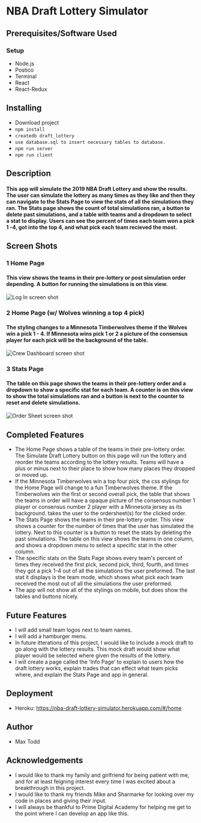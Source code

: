 # NBA Draft Lottery Simulator

## Prerequisites/Software Used

### Setup

- Node.js
- Postico
- Terminal
- React
- React-Redux


## Installing

- Download project
- `npm install`
- `createdb draft_lottery`
- `use database.sql to insert necessary tables to database.`
- `npm run server`
- `npm run client`

## Description
#### This app will simulate the 2019 NBA Draft Lottery and show the results. The user can simulate the lottery as many times as they like and then they can navigate to the Stats Page to view the stats of all the simulations they ran. The Stats page shows the count of total simulations ran, a button to delete past simulations, and a table with teams and a dropdown to select a stat to display. Users can see the percent of times each team won a pick 1 -4, got into the top 4, and what pick each team recieved the most.

## Screen Shots

### 1 Home Page
#### This view shows the teams in their pre-lottery or post simulation order depending. A button for running the simulations is on this view.
![Log In screen shot](public/Home_Page.png)

### 2 Home Page (w/ Wolves winning a top 4 pick)
#### The styling changes to a Minnesota Timberwolves theme if the Wolves win a pick 1 - 4. If Minnesota wins pick 1 or 2 a picture of the consensus player for each pick will be the background of the table.
![Crew Dashboard screen shot](public/Wolves_Home.png)

### 3 Stats Page
#### The table on this page shows the teams in their pre-lottery order and a dropdown to show a specific stat for each team. A counter is on this view to show the total simulations ran and a button is next to the counter to reset and delete simulations.
![Order Sheet screen shot](public/Stats_Page.png)

## Completed Features

- The Home Page shows a table of the teams in their pre-lottery order. The Simulate Draft Lottery button on this page will run the lottery and reorder the teams according to the lottery results. Teams will have a plus or minus next to their place to show how many places they dropped or moved up.
- If the Minnesota Timberwolves win a top four pick, the css stylings for the Home Page will change to a fun Timberwolves theme. If the Timberwolves win the first or second overall pick, the table that shows the teams in order will have a opaque picture of the consensus number 1 player or consensus number 2 player with a Minnesota jersey as its background. 
takes the user to the ordersheet(s) for the clicked order.
- The Stats Page shows the teams in their pre-lottery order. This view shows a counter for the number of times that the user has simulated the lottery. Next to this counter is a button to reset the stats by deleting the past simulations. The table on this view shows the teams in one column, and shows a dropdown menu to select a specific stat in the other column.
- The specific stats on the Stats Page shows every team's percent of times they received the first pick, second pick, third, fourth, and times they got a pick 1-4 out of all the simulations the user preformed. The last stat it displays is the team mode, which shows what pick each team received the most out of all the simulations the user preformed.
- The app will not show all of the stylings on mobile, but does show the tables and buttons nicely.



## Future Features

- I will add small team logos next to team names.
- I will add a hamburger menu.
- In future itterations of this project, I would like to include a mock draft to go along with the lottery results. This mock draft would show what player would be selected where given the results of the lottery.
- I will create a page called the 'Info Page' to explain to users how the draft lottery works, explain trades that can effect what team picks where, and explain the Stats Page and app in general. 


## Deployment

- Heroku: https://nba-draft-lottery-simulator.herokuapp.com/#/home


## Author

- Max Todd


## Acknowledgements

- I would like to thank my family and girlfriend for being patient with me, and for at least feigning interest every time I was excited about a breakthrough in this project. 
- I would like to thank my friends Mike and Sharmarke for looking over my code in places and giving their input.
- I will always be thankful to Prime Digital Academy for helping me get to the point where I can develop an app like this.




